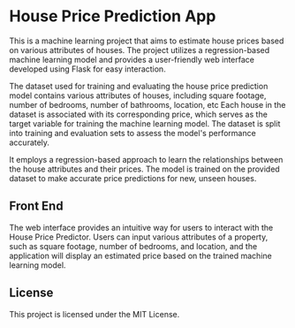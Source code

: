 # House Price Prediction App

This is a machine learning project that aims to estimate house prices based on various attributes of houses. The project utilizes a regression-based machine learning model and provides a user-friendly web interface developed using Flask for easy interaction.


The dataset used for training and evaluating the house price prediction model contains various attributes of houses, including square footage, number of bedrooms, number of bathrooms, location, etc
Each house in the dataset is associated with its corresponding price, which serves as the target variable for training the machine learning model. The dataset is split into training and evaluation sets to assess the model's performance accurately.


It employs a regression-based approach to learn the relationships between the house attributes and their prices. The model is trained on the provided dataset to make accurate price predictions for new, unseen houses.


## Front End
The web interface provides an intuitive way for users to interact with the House Price Predictor. Users can input various attributes of a property, such as square footage, number of bedrooms, and location, and the application will display an estimated price based on the trained machine learning model.


## License
This project is licensed under the MIT License.
